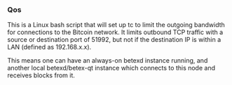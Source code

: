 ### Qos ###

This is a Linux bash script that will set up tc to limit the outgoing bandwidth for connections to the Bitcoin network. It limits outbound TCP traffic with a source or destination port of 51992, but not if the destination IP is within a LAN (defined as 192.168.x.x).

This means one can have an always-on betexd instance running, and another local betexd/betex-qt instance which connects to this node and receives blocks from it.
